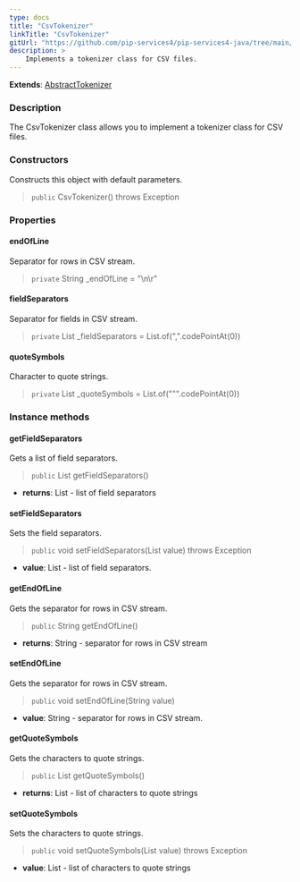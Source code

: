 ```yaml
---
type: docs
title: "CsvTokenizer"
linkTitle: "CsvTokenizer"
gitUrl: "https://github.com/pip-services4/pip-services4-java/tree/main/pip-services4-expressions-java"
description: > 
    Implements a tokenizer class for CSV files.
---
```


**Extends**: [AbstractTokenizer](../../tokenizers/abstract_tokenizer)

### Description

The CsvTokenizer class allows you to implement a tokenizer class for CSV files.

### Constructors
Constructs this object with default parameters.

> `public` CsvTokenizer() throws Exception

### Properties

#### endOfLine
Separator for rows in CSV stream.

> `private` String _endOfLine = "\n\r"

#### fieldSeparators
Separator for fields in CSV stream.

> `private` List<Integer> _fieldSeparators = List.of(",".codePointAt(0))

#### quoteSymbols
Character to quote strings.

> `private` List<Integer> _quoteSymbols = List.of("\"".codePointAt(0))


### Instance methods

#### getFieldSeparators
Gets a list of field separators.
> `public` List<Integer> getFieldSeparators()

- **returns**: List<Integer> - list of field separators
  
#### setFieldSeparators
Sets the field separators.
> `public` void setFieldSeparators(List<Integer> value) throws Exception

- **value**: List<Integer> - list of field separators.

#### getEndOfLine
Gets the separator for rows in CSV stream.
> `public` String getEndOfLine()

- **returns**: String - separator for rows in CSV stream
  
#### setEndOfLine
Gets the separator for rows in CSV stream.
> `public` void setEndOfLine(String value)

- **value**: String - separator for rows in CSV stream.

#### getQuoteSymbols
Gets the characters to quote strings.
> `public` List<Integer> getQuoteSymbols()

- **returns**: List<Integer> - list of characters to quote strings
  
#### setQuoteSymbols
Sets the characters to quote strings.
> `public` void setQuoteSymbols(List<Integer> value) throws Exception

- **value**: List<Integer> - list of characters to quote strings

